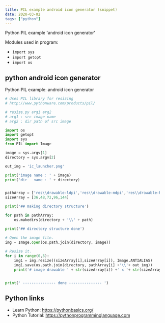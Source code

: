 ```yaml
---
title: PIL example android icon generator (snippet)
date: 2020-03-02
tags: ["python"]
---
```

Python PIL example 'android icon generator'


Modules used in program: 
* `import sys`
* `import getopt`
* `import os`

## python android icon generator

Python PIL example: android icon generator

```python
# Uses PIL library for resizing 
# http://www.pythonware.com/products/pil/

# resize.py arg1 arg2 
# arg1 : src image name
# arg2 : dir path of src image

import os
import getopt
import sys
from PIL import Image

image = sys.argv[1] 
directory = sys.argv[2]

out_img = 'ic_launcher.png'

print('image name : ' + image)
print('dir   name : ' + directory)


pathArray = ['res\\drawable-ldpi','res\\drawable-mdpi','res\\drawable-hdpi','res\\drawable-xhdpi','res\\drawable-xxhdpi']
sizeArray = [36,48,72,96,144]

print('## making directory structure')

for path in pathArray:
	os.makedirs(directory + '\\' + path)

print('## directory structure done')

# Open the image file.
img = Image.open(os.path.join(directory, image))
 
# Resize it.
for i in range(0,5):
	img1 = img.resize((sizeArray[i],sizeArray[i]), Image.ANTIALIAS) 
	img1.save(os.path.join(directory, pathArray[i] +'\\'+ out_img))
	print('# image drawable ' + str(sizeArray[i]) +' x '+ str(sizeArray[i]))


print(' --------------- done --------------- ')

```

## Python links

- Learn Python: https://pythonbasics.org/
- Python Tutorial: https://pythonprogramminglanguage.com

